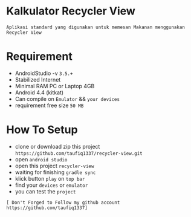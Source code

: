 # Kalkulator Recycler View
    Aplikasi standard yang digunakan untuk memesan Makanan menggunakan Recycler View

# Requirement
 - AndroidStudio -v ```3.5.+```
 - Stabilized Internet
 - Minimal RAM PC or Laptop 4GB
 - Android 4.4 (kitkat)
 - Can compile on ```Emulator``` && ```your devices```
 - requirement free size ```50 MB```

# How To Setup
 - clone or download zip this project ```https://github.com/taufiq1337/recycler-view.git```
 - open ```android studio```
 - open this project ```recycler-view```
 - waiting for finishing ```gradle sync```
 - klick button ```play``` on ```top bar```
 - find your ```devices``` or ```emulator```
 - you can test the ```project```

```[ Don't Forged to Follow my github account https://github.com/taufiq1337]```

